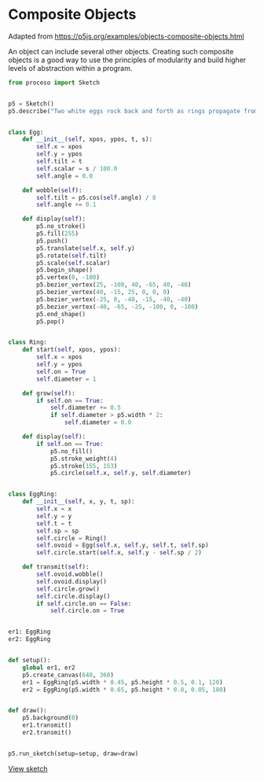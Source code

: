 # Composite Objects

Adapted from https://p5js.org/examples/objects-composite-objects.html

An object can include several other objects. Creating such composite objects
is a good way to use the principles of modularity and build higher levels of
abstraction within a program. 

```python
from proceso import Sketch


p5 = Sketch()
p5.describe("Two white eggs rock back and forth as rings propagate from their centers.")


class Egg:
    def __init__(self, xpos, ypos, t, s):
        self.x = xpos
        self.y = ypos
        self.tilt = t
        self.scalar = s / 100.0
        self.angle = 0.0

    def wobble(self):
        self.tilt = p5.cos(self.angle) / 8
        self.angle += 0.1

    def display(self):
        p5.no_stroke()
        p5.fill(255)
        p5.push()
        p5.translate(self.x, self.y)
        p5.rotate(self.tilt)
        p5.scale(self.scalar)
        p5.begin_shape()
        p5.vertex(0, -100)
        p5.bezier_vertex(25, -100, 40, -65, 40, -40)
        p5.bezier_vertex(40, -15, 25, 0, 0, 0)
        p5.bezier_vertex(-25, 0, -40, -15, -40, -40)
        p5.bezier_vertex(-40, -65, -25, -100, 0, -100)
        p5.end_shape()
        p5.pop()


class Ring:
    def start(self, xpos, ypos):
        self.x = xpos
        self.y = ypos
        self.on = True
        self.diameter = 1

    def grow(self):
        if self.on == True:
            self.diameter += 0.5
            if self.diameter > p5.width * 2:
                self.diameter = 0.0

    def display(self):
        if self.on == True:
            p5.no_fill()
            p5.stroke_weight(4)
            p5.stroke(155, 153)
            p5.circle(self.x, self.y, self.diameter)


class EggRing:
    def __init__(self, x, y, t, sp):
        self.x = x
        self.y = y
        self.t = t
        self.sp = sp
        self.circle = Ring()
        self.ovoid = Egg(self.x, self.y, self.t, self.sp)
        self.circle.start(self.x, self.y - self.sp / 2)

    def transmit(self):
        self.ovoid.wobble()
        self.ovoid.display()
        self.circle.grow()
        self.circle.display()
        if self.circle.on == False:
            self.circle.on = True


er1: EggRing
er2: EggRing


def setup():
    global er1, er2
    p5.create_canvas(640, 360)
    er1 = EggRing(p5.width * 0.45, p5.height * 0.5, 0.1, 120)
    er2 = EggRing(p5.width * 0.65, p5.height * 0.8, 0.05, 180)


def draw():
    p5.background(0)
    er1.transmit()
    er2.transmit()


p5.run_sketch(setup=setup, draw=draw)
```

<a class="sd-sphinx-override sd-btn sd-text-wrap sd-btn-primary sd-rounded-pill float-left" href="https://4b2d42a1-0e0c-430f-8b20-4b2c7ff0dc3e.pyscriptapps.com/6bdf8b8d-7bd2-4cfb-8f8d-14a330d067ec/latest/" target="_blank">View sketch</a>
